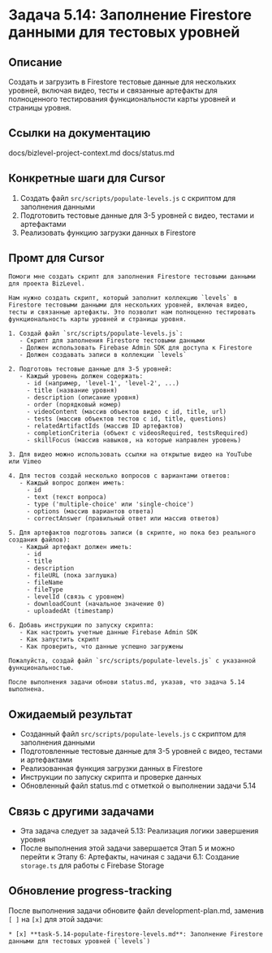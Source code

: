 # Задача 5.14: Заполнение Firestore данными для тестовых уровней

## Описание
Создать и загрузить в Firestore тестовые данные для нескольких уровней, включая видео, тесты и связанные артефакты для полноценного тестирования функциональности карты уровней и страницы уровня.

## Ссылки на документацию
docs/bizlevel-project-context.md
docs/status.md

## Конкретные шаги для Cursor
1. Создать файл `src/scripts/populate-levels.js` с скриптом для заполнения данными
2. Подготовить тестовые данные для 3-5 уровней с видео, тестами и артефактами
3. Реализовать функцию загрузки данных в Firestore

## Промт для Cursor
```
Помоги мне создать скрипт для заполнения Firestore тестовыми данными для проекта BizLevel.

Нам нужно создать скрипт, который заполнит коллекцию `levels` в Firestore тестовыми данными для нескольких уровней, включая видео, тесты и связанные артефакты. Это позволит нам полноценно тестировать функциональность карты уровней и страницы уровня.

1. Создай файл `src/scripts/populate-levels.js`:
   - Скрипт для заполнения Firestore тестовыми данными
   - Должен использовать Firebase Admin SDK для доступа к Firestore
   - Должен создавать записи в коллекции `levels`

2. Подготовь тестовые данные для 3-5 уровней:
   - Каждый уровень должен содержать:
     - id (например, 'level-1', 'level-2', ...)
     - title (название уровня)
     - description (описание уровня)
     - order (порядковый номер)
     - videoContent (массив объектов видео с id, title, url)
     - tests (массив объектов тестов с id, title, questions)
     - relatedArtifactIds (массив ID артефактов)
     - completionCriteria (объект с videosRequired, testsRequired)
     - skillFocus (массив навыков, на которые направлен уровень)

3. Для видео можно использовать ссылки на открытые видео на YouTube или Vimeo
   
4. Для тестов создай несколько вопросов с вариантами ответов:
   - Каждый вопрос должен иметь:
     - id
     - text (текст вопроса)
     - type ('multiple-choice' или 'single-choice')
     - options (массив вариантов ответа)
     - correctAnswer (правильный ответ или массив ответов)

5. Для артефактов подготовь записи (в скрипте, но пока без реального создания файлов):
   - Каждый артефакт должен иметь:
     - id
     - title
     - description
     - fileURL (пока заглушка)
     - fileName
     - fileType
     - levelId (связь с уровнем)
     - downloadCount (начальное значение 0)
     - uploadedAt (timestamp)

6. Добавь инструкции по запуску скрипта:
   - Как настроить учетные данные Firebase Admin SDK
   - Как запустить скрипт
   - Как проверить, что данные успешно загружены

Пожалуйста, создай файл `src/scripts/populate-levels.js` с указанной функциональностью.

После выполнения задачи обнови status.md, указав, что задача 5.14 выполнена.
```

## Ожидаемый результат
- Созданный файл `src/scripts/populate-levels.js` с скриптом для заполнения данными
- Подготовленные тестовые данные для 3-5 уровней с видео, тестами и артефактами
- Реализованная функция загрузки данных в Firestore
- Инструкции по запуску скрипта и проверке данных
- Обновленный файл status.md с отметкой о выполнении задачи 5.14

## Связь с другими задачами
- Эта задача следует за задачей 5.13: Реализация логики завершения уровня
- После выполнения этой задачи завершается Этап 5 и можно перейти к Этапу 6: Артефакты, начиная с задачи 6.1: Создание `storage.ts` для работы с Firebase Storage

## Обновление progress-tracking
После выполнения задачи обновите файл development-plan.md, заменив `[ ]` на `[x]` для этой задачи:
```
* [x] **task-5.14-populate-firestore-levels.md**: Заполнение Firestore данными для тестовых уровней (`levels`)
```
